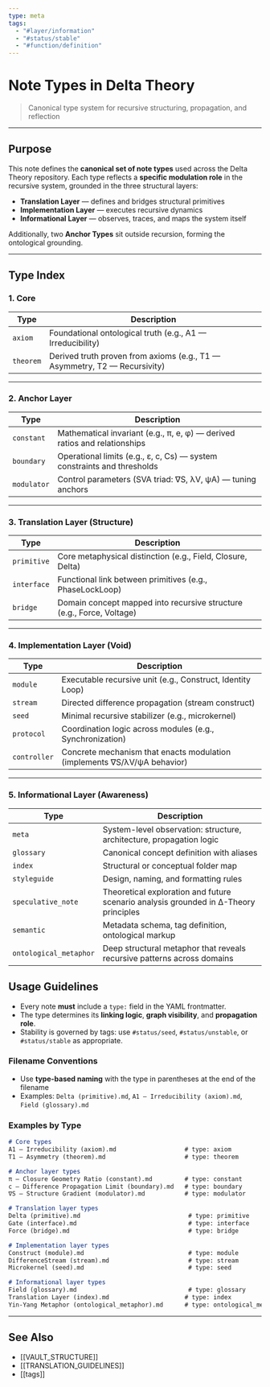 ```yaml
---
type: meta
tags:
  - "#layer/information"
  - "#status/stable"
  - "#function/definition"
---
```


# Note Types in Delta Theory
> Canonical type system for recursive structuring, propagation, and reflection

---

## Purpose

This note defines the **canonical set of note types** used across the Delta Theory repository.
Each type reflects a **specific modulation role** in the recursive system, grounded in the three structural layers:

- **Translation Layer** — defines and bridges structural primitives
- **Implementation Layer** — executes recursive dynamics
- **Informational Layer** — observes, traces, and maps the system itself

Additionally, two **Anchor Types** sit outside recursion, forming the ontological grounding.

---

## Type Index

### 1. Core

| Type     | Description |
|----------|-------------|
| `axiom`  | Foundational ontological truth (e.g., A1 — Irreducibility) |
| `theorem` | Derived truth proven from axioms (e.g., T1 — Asymmetry, T2 — Recursivity) |

---

### 2. Anchor Layer

| Type        | Description |
|-------------|-------------|
| `constant`  | Mathematical invariant (e.g., π, e, φ) — derived ratios and relationships |
| `boundary`  | Operational limits (e.g., ε, c, Cs) — system constraints and thresholds |
| `modulator` | Control parameters (SVA triad: ∇S, λV, ψA) — tuning anchors |

---

### 3. Translation Layer (Structure)

| Type        | Description |
|-------------|-------------|
| `primitive` | Core metaphysical distinction (e.g., Field, Closure, Delta) |
| `interface` | Functional link between primitives (e.g., PhaseLockLoop) |
| `bridge`    | Domain concept mapped into recursive structure (e.g., Force, Voltage) |

---

### 4. Implementation Layer (Void)

| Type         | Description |
|--------------|-------------|
| `module`     | Executable recursive unit (e.g., Construct, Identity Loop) |
| `stream`     | Directed difference propagation (stream construct) |
| `seed`       | Minimal recursive stabilizer (e.g., microkernel) |
| `protocol`   | Coordination logic across modules (e.g., Synchronization) |
| `controller` | Concrete mechanism that enacts modulation (implements ∇S/λV/ψA behavior) |

---

### 5. Informational Layer (Awareness)

| Type                 | Description |
|---------------------|-------------|
| `meta`              | System-level observation: structure, architecture, propagation logic |
| `glossary`          | Canonical concept definition with aliases |
| `index`             | Structural or conceptual folder map |
| `styleguide`        | Design, naming, and formatting rules |
| `speculative_note`  | Theoretical exploration and future scenario analysis grounded in ∆-Theory principles |
| `semantic`          | Metadata schema, tag definition, ontological markup |
| `ontological_metaphor` | Deep structural metaphor that reveals recursive patterns across domains |


## Usage Guidelines

- Every note **must** include a `type:` field in the YAML frontmatter.
- The type determines its **linking logic**, **graph visibility**, and **propagation role**.
- Stability is governed by tags: use `#status/seed`, `#status/unstable`, or `#status/stable` as appropriate.

### Filename Conventions
- Use **type-based naming** with the type in parentheses at the end of the filename
- Examples: `Delta (primitive).md`, `A1 — Irreducibility (axiom).md`, `Field (glossary).md`

### Examples by Type
```markdown
# Core types
A1 — Irreducibility (axiom).md                   # type: axiom
T1 — Asymmetry (theorem).md                      # type: theorem

# Anchor layer types
π — Closure Geometry Ratio (constant).md         # type: constant
c — Difference Propagation Limit (boundary).md   # type: boundary
∇S — Structure Gradient (modulator).md           # type: modulator

# Translation layer types
Delta (primitive).md                              # type: primitive
Gate (interface).md                               # type: interface
Force (bridge).md                                 # type: bridge

# Implementation layer types
Construct (module).md                             # type: module
DifferenceStream (stream).md                      # type: stream
Microkernel (seed).md                             # type: seed

# Informational layer types
Field (glossary).md                               # type: glossary
Translation Layer (index).md                     # type: index
Yin-Yang Metaphor (ontological_metaphor).md      # type: ontological_metaphor
```

---

## See Also

- [[VAULT_STRUCTURE]]
- [[TRANSLATION_GUIDELINES]]
- [[tags]]

